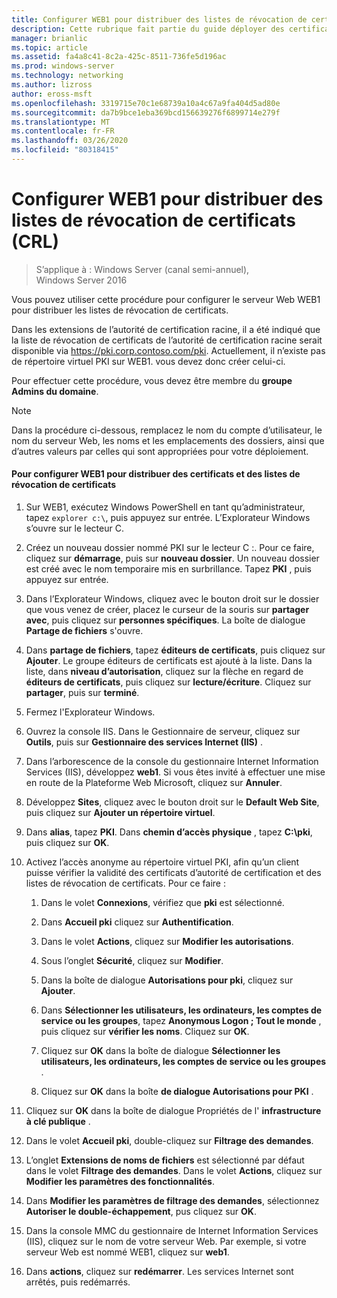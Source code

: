 ```yaml
---
title: Configurer WEB1 pour distribuer des listes de révocation de certificats (CRL)
description: Cette rubrique fait partie du guide déployer des certificats de serveur pour les déploiements sans fil et câblés 802.1 X.
manager: brianlic
ms.topic: article
ms.assetid: fa4a8c41-8c2a-425c-8511-736fe5d196ac
ms.prod: windows-server
ms.technology: networking
ms.author: lizross
author: eross-msft
ms.openlocfilehash: 3319715e70c1e68739a10a4c67a9fa404d5ad80e
ms.sourcegitcommit: da7b9bce1eba369bcd156639276f6899714e279f
ms.translationtype: MT
ms.contentlocale: fr-FR
ms.lasthandoff: 03/26/2020
ms.locfileid: "80318415"
---
```

# <a name="configure-web1-to-distribute-certificate-revocation-lists-crls"></a>Configurer WEB1 pour distribuer des listes de révocation de certificats (CRL)

>S’applique à : Windows Server (canal semi-annuel), Windows Server 2016

Vous pouvez utiliser cette procédure pour configurer le serveur Web WEB1 pour distribuer les listes de révocation de certificats.  
  
Dans les extensions de l’autorité de certification racine, il a été indiqué que la liste de révocation de certificats de l’autorité de certification racine serait disponible via https://pki.corp.contoso.com/pki. Actuellement, il n’existe pas de répertoire virtuel PKI sur WEB1. vous devez donc créer celui-ci.  
  
Pour effectuer cette procédure, vous devez être membre du **groupe Admins du domaine**.  
  
> [!NOTE]  
> Dans la procédure ci-dessous, remplacez le nom du compte d’utilisateur, le nom du serveur Web, les noms et les emplacements des dossiers, ainsi que d’autres valeurs par celles qui sont appropriées pour votre déploiement.  
  
#### <a name="to-configure-web1-to-distribute-certificates-and-crls"></a>Pour configurer WEB1 pour distribuer des certificats et des listes de révocation de certificats  
  
1.  Sur WEB1, exécutez Windows PowerShell en tant qu’administrateur, tapez `explorer c:\`, puis appuyez sur entrée. L’Explorateur Windows s’ouvre sur le lecteur C.   
  
2.  Créez un nouveau dossier nommé PKI sur le lecteur C :. Pour ce faire, cliquez sur **démarrage**, puis sur **nouveau dossier**. Un nouveau dossier est créé avec le nom temporaire mis en surbrillance. Tapez **PKI** , puis appuyez sur entrée.  
  
3.  Dans l’Explorateur Windows, cliquez avec le bouton droit sur le dossier que vous venez de créer, placez le curseur de la souris sur **partager avec**, puis cliquez sur **personnes spécifiques**. La boîte de dialogue **Partage de fichiers** s'ouvre.  
  
4.  Dans **partage de fichiers**, tapez **éditeurs de certificats**, puis cliquez sur **Ajouter**. Le groupe éditeurs de certificats est ajouté à la liste. Dans la liste, dans **niveau d’autorisation**, cliquez sur la flèche en regard de **éditeurs de certificats**, puis cliquez sur **lecture/écriture**. Cliquez sur **partager**, puis sur **terminé**.  
  
5.  Fermez l'Explorateur Windows.  
  
6.  Ouvrez la console IIS. Dans le Gestionnaire de serveur, cliquez sur **Outils**, puis sur **Gestionnaire des services Internet (IIS)** .  
  
7.  Dans l’arborescence de la console du gestionnaire Internet Information Services (IIS), développez **web1**. Si vous êtes invité à effectuer une mise en route de la Plateforme Web Microsoft, cliquez sur **Annuler**.  
  
8.  Développez **Sites**, cliquez avec le bouton droit sur le **Default Web Site**, puis cliquez sur **Ajouter un répertoire virtuel**.  
  
9. Dans **alias**, tapez **PKI**. Dans **chemin d’accès physique** , tapez **C:\pki**, puis cliquez sur **OK**.  
  
10. Activez l’accès anonyme au répertoire virtuel PKI, afin qu’un client puisse vérifier la validité des certificats d’autorité de certification et des listes de révocation de certificats. Pour ce faire :  
  
    1.  Dans le volet **Connexions**, vérifiez que **pki** est sélectionné.  
  
    2.  Dans **Accueil pki** cliquez sur **Authentification**.  
  
    3.  Dans le volet **Actions**, cliquez sur **Modifier les autorisations**.  
  
    4.  Sous l’onglet **Sécurité**, cliquez sur **Modifier**.  
  
    5.  Dans la boîte de dialogue **Autorisations pour pki**, cliquez sur **Ajouter**.  
  
    6.  Dans **Sélectionner les utilisateurs, les ordinateurs, les comptes de service ou les groupes**, tapez **Anonymous Logon ; Tout le monde** , puis cliquez sur **vérifier les noms**. Cliquez sur **OK**.  
  
    7.  Cliquez sur **OK** dans la boîte de dialogue **Sélectionner les utilisateurs, les ordinateurs, les comptes de service ou les groupes** .  
  
    8.  Cliquez sur **OK** dans la boîte **de dialogue Autorisations pour PKI** .  
  
11. Cliquez sur **OK** dans la boîte de dialogue Propriétés de l' **infrastructure à clé publique** .  
  
12. Dans le volet **Accueil pki**, double-cliquez sur **Filtrage des demandes**.  
  
13. L’onglet **Extensions de noms de fichiers** est sélectionné par défaut dans le volet **Filtrage des demandes**. Dans le volet **Actions**, cliquez sur **Modifier les paramètres des fonctionnalités**.  
  
14. Dans **Modifier les paramètres de filtrage des demandes**, sélectionnez **Autoriser le double-échappement**, pus cliquez sur **OK**.  
  
15. Dans la console MMC du gestionnaire de Internet Information Services (IIS), cliquez sur le nom de votre serveur Web. Par exemple, si votre serveur Web est nommé WEB1, cliquez sur **web1**.  
  
16. Dans **actions**, cliquez sur **redémarrer**. Les services Internet sont arrêtés, puis redémarrés.  
  


